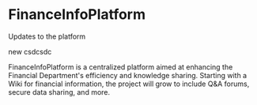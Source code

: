 # FinanceInfoPlatform
Updates to the platform

new
csdcsdc



FinanceInfoPlatform is a centralized platform aimed at enhancing the Financial Department's efficiency and knowledge sharing. Starting with a Wiki for financial information, the project will grow to include Q&A forums, secure data sharing, and more.
